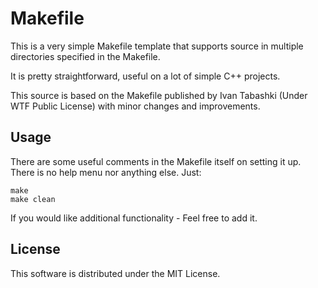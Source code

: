 Makefile
========

This is a very simple Makefile template that supports source in multiple directories specified in the Makefile.

It is pretty straightforward, useful on a lot of simple C++ projects.

This source is based on the Makefile published by Ivan Tabashki (Under WTF Public License) with minor changes and improvements.

Usage
-----

There are some useful comments in the Makefile itself on setting it up. There is no help menu nor anything else. Just:

````
make
make clean
````

If you would like additional functionality - Feel free to add it.

License
-------

This software is distributed under the MIT License.
